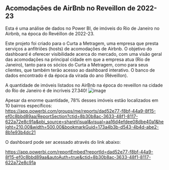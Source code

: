## Acomodações de AirBnb no Reveillon de 2022-23

Esta é uma análise de dados no Power BI, de imóveis do Rio de Janeiro no Airbnb, na época do Revéillon de 2022-23.

Este projeto foi criado para o Curta a Metragem, uma empresa que presta serviços a anfitriões (hosts) de acomodações de Airbnb. O objetivo do dashboard é oferecer visibilidade acerca do mercado, com uma visão geral das acomodações na principal cidade em que a empresa atua (Rio de Janeiro), tanto para os sócios do Curta a Metragem, como para seus clientes, que também terão acesso ao dashboard interativo. O banco de dados encontrado é da época da virada do ano (Réveillon).

A quantidade de imóveis listados no AirBnb na época do reveillon na cidade do Rio de Janeiro é de incríveis 27.340!
![image](https://github.com/gwollner/-PT-Airbnb-RJ/assets/151399588/9ccef06d-5426-4e71-9262-aadd80d7bbc2)

Apesar da enorme quantidade, 78% desses imóveis estão localizados em 10 bairros específicos:
https://app.powerbi.com/groups/me/reports/dad52e77-f8bf-44a9-8f15-ef0c8bbd89aa/ReportSection?ctid=8b30b8ac-3633-48f1-8117-622a72e8c91a&pbi_source=shareVisual&visual=aa16d4efdee08dbe40a1&height=210.00&width=500.00&bookmarkGuid=173a4b3b-d543-4b4d-abe2-8b1e93b4dc21



O dashboard pode ser acessado através do link abaixo:

https://app.powerbi.com/reportEmbed?reportId=dad52e77-f8bf-44a9-8f15-ef0c8bbd89aa&autoAuth=true&ctid=8b30b8ac-3633-48f1-8117-622a72e8c91a




